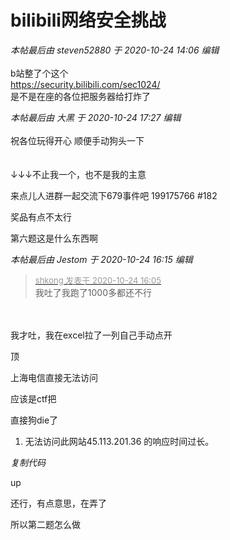 # bilibili网络安全挑战


<i class="pstatus"> 本帖最后由 steven52880 于 2020-10-24 14:06 编辑 </i><br />
<br />
b站整了个这个<br />
https://security.bilibili.com/sec1024/<br />
是不是在座的各位把服务器给打炸了<img src="static/image/smiley/default/lol.gif" smilieid="12" border="0" alt="" /> 

<i class="pstatus"> 本帖最后由 大黑 于 2020-10-24 17:27 编辑 </i><br />
<br />
祝各位玩得开心 顺便手动狗头一下<br />
<br />
<br />
↓↓↓不止我一个，也不是我的主意

来点儿人进群一起交流下679事件吧 199175766 #182

奖品有点不太行

第六题这是什么东西啊<img id="aimg_hXjT9" onclick="zoom(this, this.src, 0, 0, 0)" class="zoom" src="https://cdn.jsdelivr.net/gh/hishis/forum-master/public/images/patch.gif" onmouseover="img_onmouseoverfunc(this)" onload="thumbImg(this)" border="0" alt="" />

<i class="pstatus"> 本帖最后由 Jestom 于 2020-10-24 16:15 编辑 </i><br />
<div class="quote"><blockquote><font size="2"><a href="https://www.hostloc.com/forum.php?mod=redirect&amp;goto=findpost&amp;pid=9346273&amp;ptid=757940" target="_blank"><font color="#999999">shkong 发表于 2020-10-24 16:05</font></a></font><br />
我吐了我跑了1000多都还不行</blockquote></div><br />
<br />
我才吐，我在excel拉了一列自己手动点开

顶

上海电信直接无法访问<img id="aimg_pHJ44" onclick="zoom(this, this.src, 0, 0, 0)" class="zoom" src="https://cdn.jsdelivr.net/gh/hishis/forum-master/public/images/patch.gif" onmouseover="img_onmouseoverfunc(this)" onload="thumbImg(this)" border="0" alt="" />

应该是ctf把

直接狗die了<br /><div class="blockcode"><div id="code_W77"><ol><li>无法访问此网站45.113.201.36 的响应时间过长。</ol></div><em onclick="copycode($('code_W77'));">复制代码</em></div>

up

还行，有点意思，在弄了

所以第二题怎么做<img id="aimg_Gg8xC" onclick="zoom(this, this.src, 0, 0, 0)" class="zoom" src="https://cdn.jsdelivr.net/gh/hishis/forum-master/public/images/patch.gif" onmouseover="img_onmouseoverfunc(this)" onload="thumbImg(this)" border="0" alt="" />
